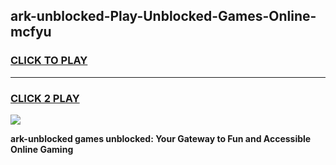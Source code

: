 
## ark-unblocked-Play-Unblocked-Games-Online-mcfyu
<h3>
<a href="https://premium76.site?title=ark-unblocked&ref=25A">CLICK TO PLAY</a></h3>
<hr>

<h3>
<a href="https://premium76.site?title=ark-unblocked&ref=25A">CLICK 2 PLAY</a>
  
</h3>

<a href="https://premium76.site?title=ark-unblocked&ref=25A"><img src="https://clearcache.store/games.png"></a>


**ark-unblocked games unblocked: Your Gateway to Fun and Accessible Online Gaming**
